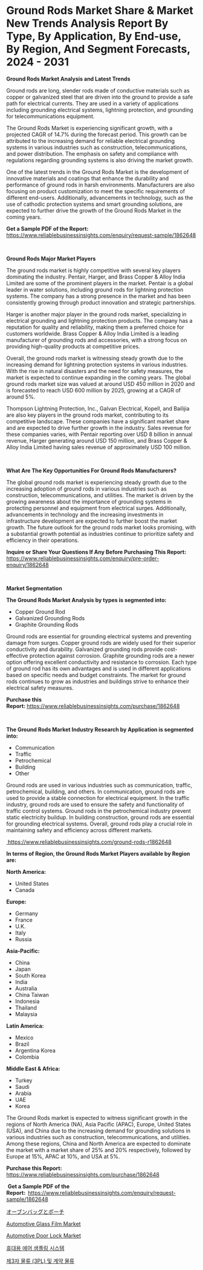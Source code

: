 <p><h1>Ground Rods Market Share & Market New Trends Analysis Report By Type, By Application, By End-use, By Region, And Segment Forecasts, 2024 - 2031</h1></p><p><strong>Ground Rods Market Analysis and Latest Trends</strong></p>
<p><p>Ground rods are long, slender rods made of conductive materials such as copper or galvanized steel that are driven into the ground to provide a safe path for electrical currents. They are used in a variety of applications including grounding electrical systems, lightning protection, and grounding for telecommunications equipment.</p><p>The Ground Rods Market is experiencing significant growth, with a projected CAGR of 14.7% during the forecast period. This growth can be attributed to the increasing demand for reliable electrical grounding systems in various industries such as construction, telecommunications, and power distribution. The emphasis on safety and compliance with regulations regarding grounding systems is also driving the market growth.</p><p>One of the latest trends in the Ground Rods Market is the development of innovative materials and coatings that enhance the durability and performance of ground rods in harsh environments. Manufacturers are also focusing on product customization to meet the specific requirements of different end-users. Additionally, advancements in technology, such as the use of cathodic protection systems and smart grounding solutions, are expected to further drive the growth of the Ground Rods Market in the coming years.</p></p>
<p><strong>Get a Sample PDF of the Report:&nbsp;</strong> <a href="https://www.reliablebusinessinsights.com/enquiry/request-sample/1862648">https://www.reliablebusinessinsights.com/enquiry/request-sample/1862648</a></p>
<p>&nbsp;</p>
<p><strong>Ground Rods Major Market Players</strong></p>
<p><p>The ground rods market is highly competitive with several key players dominating the industry. Pentair, Harger, and Brass Copper & Alloy India Limited are some of the prominent players in the market. Pentair is a global leader in water solutions, including ground rods for lightning protection systems. The company has a strong presence in the market and has been consistently growing through product innovation and strategic partnerships.</p><p>Harger is another major player in the ground rods market, specializing in electrical grounding and lightning protection products. The company has a reputation for quality and reliability, making them a preferred choice for customers worldwide. Brass Copper & Alloy India Limited is a leading manufacturer of grounding rods and accessories, with a strong focus on providing high-quality products at competitive prices.</p><p>Overall, the ground rods market is witnessing steady growth due to the increasing demand for lightning protection systems in various industries. With the rise in natural disasters and the need for safety measures, the market is expected to continue expanding in the coming years. The global ground rods market size was valued at around USD 450 million in 2020 and is forecasted to reach USD 600 million by 2025, growing at a CAGR of around 5%.</p><p>Thompson Lightning Protection, Inc., Galvan Electrical, Kopell, and Bailijia are also key players in the ground rods market, contributing to its competitive landscape. These companies have a significant market share and are expected to drive further growth in the industry. Sales revenue for these companies varies, with Pentair reporting over USD 8 billion in annual revenue, Harger generating around USD 150 million, and Brass Copper & Alloy India Limited having sales revenue of approximately USD 100 million.</p></p>
<p>&nbsp;</p>
<p><strong>What Are The Key Opportunities For Ground Rods Manufacturers?</strong></p>
<p><p>The global ground rods market is experiencing steady growth due to the increasing adoption of ground rods in various industries such as construction, telecommunications, and utilities. The market is driven by the growing awareness about the importance of grounding systems in protecting personnel and equipment from electrical surges. Additionally, advancements in technology and the increasing investments in infrastructure development are expected to further boost the market growth. The future outlook for the ground rods market looks promising, with a substantial growth potential as industries continue to prioritize safety and efficiency in their operations.</p></p>
<p><strong>Inquire or Share Your Questions If Any Before Purchasing This Report:</strong> <a href="https://www.reliablebusinessinsights.com/enquiry/pre-order-enquiry/1862648">https://www.reliablebusinessinsights.com/enquiry/pre-order-enquiry/1862648</a></p>
<p>&nbsp;</p>
<p><strong>Market Segmentation</strong></p>
<p><strong>The Ground Rods Market Analysis by types is segmented into:</strong></p>
<p><ul><li>Copper Ground Rod</li><li>Galvanized Grounding Rods</li><li>Graphite Grounding Rods</li></ul></p>
<p><p>Ground rods are essential for grounding electrical systems and preventing damage from surges. Copper ground rods are widely used for their superior conductivity and durability. Galvanized grounding rods provide cost-effective protection against corrosion. Graphite grounding rods are a newer option offering excellent conductivity and resistance to corrosion. Each type of ground rod has its own advantages and is used in different applications based on specific needs and budget constraints. The market for ground rods continues to grow as industries and buildings strive to enhance their electrical safety measures.</p></p>
<p><strong>Purchase this Report:&nbsp;</strong><a href="https://www.reliablebusinessinsights.com/purchase/1862648">https://www.reliablebusinessinsights.com/purchase/1862648</a></p>
<p>&nbsp;</p>
<p><strong>The Ground Rods Market Industry Research by Application is segmented into:</strong></p>
<p><ul><li>Communication</li><li>Traffic</li><li>Petrochemical</li><li>Building</li><li>Other</li></ul></p>
<p><p>Ground rods are used in various industries such as communication, traffic, petrochemical, building, and others. In communication, ground rods are used to provide a stable connection for electrical equipment. In the traffic industry, ground rods are used to ensure the safety and functionality of traffic control systems. Ground rods in the petrochemical industry prevent static electricity buildup. In building construction, ground rods are essential for grounding electrical systems. Overall, ground rods play a crucial role in maintaining safety and efficiency across different markets.</p></p>
<p><a href="https://www.reliablebusinessinsights.com/ground-rods-r1862648">&nbsp;https://www.reliablebusinessinsights.com/ground-rods-r1862648</a></p>
<p><strong>In terms of Region, the Ground Rods Market Players available by Region are:</strong></p>
<p>
    <p> <strong> North America: </strong>
        <ul>
            <li>United States</li>
            <li>Canada</li>
        </ul>
        </p> 
    <p> <strong> Europe: </strong>
        <ul>
            <li>Germany</li>
            <li>France</li>
            <li>U.K.</li>
            <li>Italy</li>
            <li>Russia</li>
        </ul>
        </p> 
    <p> <strong> Asia-Pacific: </strong>
        <ul>
            <li>China</li>
            <li>Japan</li>
            <li>South Korea</li>
            <li>India</li>
            <li>Australia</li>
            <li>China Taiwan</li>
            <li>Indonesia</li>
            <li>Thailand</li>
            <li>Malaysia</li>
        </ul>
        </p> 
    <p> <strong> Latin America: </strong>
        <ul>
            <li>Mexico</li>
            <li>Brazil</li>
            <li>Argentina Korea</li>
            <li>Colombia</li>
        </ul>
        </p> 
    <p> <strong> Middle East & Africa: </strong>
        <ul>
            <li>Turkey</li>
            <li>Saudi</li>
            <li>Arabia</li>
            <li>UAE</li>
            <li>Korea</li>
        </ul>
    </p>
    </p>
<p><p>The Ground Rods market is expected to witness significant growth in the regions of North America (NA), Asia Pacific (APAC), Europe, United States (USA), and China due to the increasing demand for grounding solutions in various industries such as construction, telecommunications, and utilities. Among these regions, China and North America are expected to dominate the market with a market share of 25% and 20% respectively, followed by Europe at 15%, APAC at 10%, and USA at 5%.</p></p>
<p><strong>Purchase this Report: </strong><a href="https://www.reliablebusinessinsights.com/purchase/1862648">https://www.reliablebusinessinsights.com/purchase/1862648</a></p>
<p>&nbsp;<strong>Get a Sample PDF of the Report:&nbsp;&nbsp;</strong><a href="https://www.reliablebusinessinsights.com/enquiry/request-sample/1862648">https://www.reliablebusinessinsights.com/enquiry/request-sample/1862648</a></p>
<p><strong></strong></p>
<p><p><a href="https://github.com/klon646/Market-Research-Report-List-1/blob/main/1140822128928.md">オーブンバッグとポーチ</a></p><p><a href="https://github.com/itulahketika112/Market-Research-Report-List-1/blob/main/automotive-glass-film-market.md">Automotive Glass Film Market</a></p><p><a href="https://github.com/NorbertYates/Market-Research-Report-List-5/blob/main/automotive-door-lock-market.md">Automotive Door Lock Market</a></p><p><a href="https://github.com/trmesnao7959541/Market-Research-Report-List-2/blob/main/8533281116379.md">휴대용 에어 샘플링 시스템</a></p><p><a href="https://github.com/HarrisonKitto2022/Market-Research-Report-List-1/blob/main/2867457116378.md">제3자 물류 (3PL) 및 계약 물류</a></p></p>